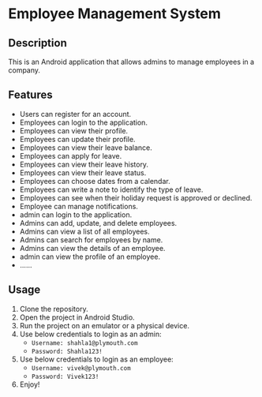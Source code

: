# Employee Management System

## Description
This is an Android application that allows admins to manage employees in a company.

## Features
- Users can register for an account.
- Employees can login to the application.
- Employees can view their profile.
- Employees can update their profile.
- Employees can view their leave balance.
- Employees can apply for leave.
- Employees can view their leave history.
- Employees can view their leave status.
- Employees can choose dates from a calendar.
- Employees can write a note to identify the type of leave.
- Employees can see when their holiday request is approved or declined.
- Employee can manage notifications.
- admin can login to the application.
- Admins can add, update, and delete employees.
- Admins can view a list of all employees.
- Admins can search for employees by name.
- Admins can view the details of an employee.
- admin can view the profile of an employee.
- ......

## Usage
1. Clone the repository.
2. Open the project in Android Studio.
3. Run the project on an emulator or a physical device.
4. Use below credentials to login as an admin:
   - `Username: shahla1@plymouth.com`
   - `Password: Shahla123!`
5. Use below credentials to login as an employee:
   - `Username: vivek@plymouth.com`
   - `Password: Vivek123!`
6. Enjoy!